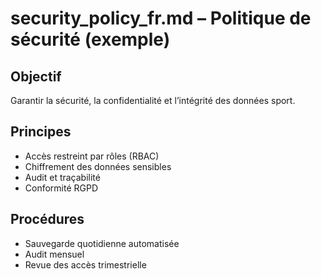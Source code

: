 # security_policy_fr.md – Politique de sécurité (exemple)

## Objectif
Garantir la sécurité, la confidentialité et l’intégrité des données sport.

## Principes
- Accès restreint par rôles (RBAC)
- Chiffrement des données sensibles
- Audit et traçabilité
- Conformité RGPD

## Procédures
- Sauvegarde quotidienne automatisée
- Audit mensuel
- Revue des accès trimestrielle
